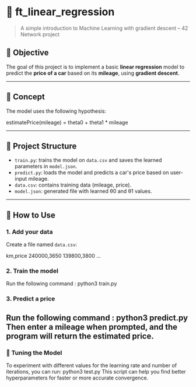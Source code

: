 # 🚗 ft_linear_regression

> A simple introduction to Machine Learning with gradient descent – 42 Network project

## 📌 Objective

The goal of this project is to implement a basic **linear regression** model to predict the **price of a car** based on its **mileage**, using **gradient descent**.

---

## 🧠 Concept

The model uses the following hypothesis:

estimatePrice(mileage) = theta0 + theta1 * mileage

---

## 📁 Project Structure

- `train.py`: trains the model on `data.csv` and saves the learned parameters in `model.json`.
- `predict.py`: loads the model and predicts a car's price based on user-input mileage.
- `data.csv`: contains training data (mileage, price).
- `model.json`: generated file with learned θ0 and θ1 values.
---

## 🚀 How to Use

### 1. Add your data

Create a file named `data.csv`:

km,price
240000,3650
139800,3800
...

### 2. Train the model

Run the following command : python3 train.py

### 3. Predict a price

Run the following command : python3 predict.py
Then enter a mileage when prompted, and the program will return the estimated price.
---

### 🔧 Tuning the Model

To experiment with different values for the learning rate and number of iterations, you can run: python3 test.py
This script can help you find better hyperparameters for faster or more accurate convergence.


